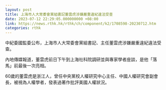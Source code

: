 ```yaml
---
layout: post
title: 上海市人大常委會黨組書記董雲虎涉嫌嚴重違紀違法受查
date: 2023-07-12 22:29:05.000000000 +08:00
link: https://news.rthk.hk/rthk/ch/component/k2/1708598-20230712.htm
categories: rthk
---
```


中紀委國監委公布，上海市人大常委會黨組書記、主任董雲虎涉嫌嚴重違紀違法受查。

內地傳媒報道，董雲虎前日下午到上海社科院調研並與專家學者座談，是他「落馬」前最後一次亮相。

60歲的董雲虎是浙江人，曾任中央黨校人權研究中心主任、中國人權研究會副會長，被視為人權學者，發表過著作批評美國人權狀況。

